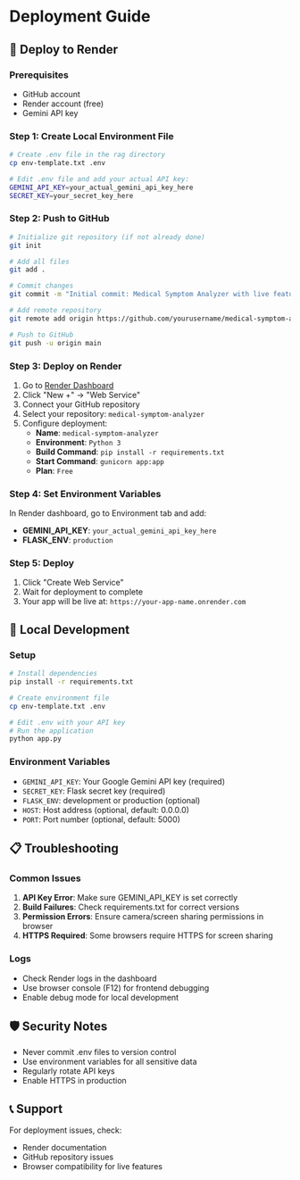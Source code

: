 # Deployment Guide

## 🚀 Deploy to Render

### Prerequisites
- GitHub account
- Render account (free)
- Gemini API key

### Step 1: Create Local Environment File
```bash
# Create .env file in the rag directory
cp env-template.txt .env

# Edit .env file and add your actual API key:
GEMINI_API_KEY=your_actual_gemini_api_key_here
SECRET_KEY=your_secret_key_here
```

### Step 2: Push to GitHub
```bash
# Initialize git repository (if not already done)
git init

# Add all files
git add .

# Commit changes
git commit -m "Initial commit: Medical Symptom Analyzer with live features"

# Add remote repository
git remote add origin https://github.com/yourusername/medical-symptom-analyzer.git

# Push to GitHub
git push -u origin main
```

### Step 3: Deploy on Render
1. Go to [Render Dashboard](https://dashboard.render.com/)
2. Click "New +" → "Web Service"
3. Connect your GitHub repository
4. Select your repository: `medical-symptom-analyzer`
5. Configure deployment:
   - **Name**: `medical-symptom-analyzer`
   - **Environment**: `Python 3`
   - **Build Command**: `pip install -r requirements.txt`
   - **Start Command**: `gunicorn app:app`
   - **Plan**: `Free`

### Step 4: Set Environment Variables
In Render dashboard, go to Environment tab and add:
- **GEMINI_API_KEY**: `your_actual_gemini_api_key_here`
- **FLASK_ENV**: `production`

### Step 5: Deploy
1. Click "Create Web Service"
2. Wait for deployment to complete
3. Your app will be live at: `https://your-app-name.onrender.com`

## 🔧 Local Development

### Setup
```bash
# Install dependencies
pip install -r requirements.txt

# Create environment file
cp env-template.txt .env

# Edit .env with your API key
# Run the application
python app.py
```

### Environment Variables
- `GEMINI_API_KEY`: Your Google Gemini API key (required)
- `SECRET_KEY`: Flask secret key (required)
- `FLASK_ENV`: development or production (optional)
- `HOST`: Host address (optional, default: 0.0.0.0)
- `PORT`: Port number (optional, default: 5000)

## 📋 Troubleshooting

### Common Issues
1. **API Key Error**: Make sure GEMINI_API_KEY is set correctly
2. **Build Failures**: Check requirements.txt for correct versions
3. **Permission Errors**: Ensure camera/screen sharing permissions in browser
4. **HTTPS Required**: Some browsers require HTTPS for screen sharing

### Logs
- Check Render logs in the dashboard
- Use browser console (F12) for frontend debugging
- Enable debug mode for local development

## 🛡️ Security Notes
- Never commit .env files to version control
- Use environment variables for all sensitive data
- Regularly rotate API keys
- Enable HTTPS in production

## 📞 Support
For deployment issues, check:
- Render documentation
- GitHub repository issues
- Browser compatibility for live features 
